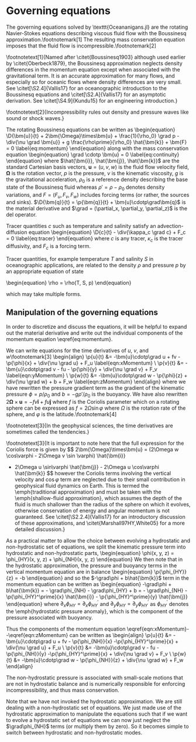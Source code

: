 ```math
\newcommand{\p}[2]  {\frac{\partial #1}{\partial #2}}
\newcommand{\D}[2]  {\frac{D #1}{D #2}}
\newcommand{\b}[1]  {\boldsymbol{#1}}

\newcommand{\grad}  {\b{\nabla}}

\newcommand{\v}    {\upsilon}
\newcommand{\bv}   {\b{\v}}
\newcommand{\bvh}  {\b{\v}_h}
\newcommand{\bnh}  {\b{\widehat{n}}}

\renewcommand{\div}[1]  {\bnabla \cdotp \left ( #1 \right )}
```

# Governing equations

The governing equations solved by \texttt{Oceananigans.jl} are the rotating Navier-Stokes equations describing
viscous fluid flow with the Boussinesq approximation.\footnotemark[1] The resulting mass conservation equation
imposes that the fluid flow is incompressible.\footnotemark[2]

\footnotetext[1]{Named after \citet{Boussinesq1903} although used earlier by \citet{Oberbeck1879}, the Boussinesq
approximation neglects density differences in the momentum equation except when associated with the gravitational
term. It is an accurate approximation for many flows, and especially so for oceanic flows where density differences
are very small. See \citet[\S2.4]{Vallis17} for an oceanographic introduction to the Boussinesq equations and
\citet[\S2.A]{Vallis17} for an asymptotic derivation. See \citet[\S4.9]{Kundu15} for an engineering introduction.}

\footnotetext[2]{Incompressibility rules out density and pressure waves like sound or shock waves.}

The rotating Boussinesq equations can be written as
\begin{equation}
  \D{\bm{u}}{t} + 2\bm{\Omega}\times\bm{u} + \frac{1}{\rho_0} \grad p - \div{\nu \grad \bm{u}}
    + g \frac{\rho\prime}{\rho_0} \hat{\bm{k}} + \bm{F} = 0 \label{eq:momentum}
\end{equation}
along with the mass conservation equation
\begin{equation}
    \grad \cdotp \bm{u} = 0  \label{eq:continuity}
\end{equation}
where $\hat{\bm{i}}, \hat{\bm{j}}, \hat{\bm{k}}$ are the standard Cartesian basis vectors, $\bm{u} = (u, v, w)$ is
the fluid flow velocity field, $\bm{\Omega}$ is the rotation vector, $p$ is the pressure, $\nu$ is the kinematic
viscosity, $g$ is the gravitational acceleration, $\rho_0$ is a reference density describing the base state of the
Boussinesq fluid whereas $\rho\prime = \rho - \rho_0$ denotes density variations, and $F = (F_u, F_v, F_w)$ includes
forcing terms (or rather, the sources and sinks). $\D{\bm{q}}{t} = \p{\bm{q}}{t} + \bm{u}\cdotp\grad\bm{q}$ is the
material derivative and $\grad = (\partial_x, \partial_y, \partial_z)$ is the del operator.

Tracer quantities $c$ such as temperature and salinity satisfy an advection-diffusion equation
\begin{equation}
  \D{c}{t} - \div{\kappa_c \grad c} + F_c = 0  \label{eq:tracer}
\end{equation}
where $c$ is any tracer, $\kappa_c$ is the tracer diffusivity, and $F_c$ is a forcing term.

Tracer quantities, for example temperature $T$ and salinity $S$ in oceanographic applications, are related to the
density $\rho$ and pressure $p$ by an appropriate equation of state

\begin{equation}
  \rho = \rho(T, S, p)
\end{equation}

which may take multiple forms.

## Manipulation of the governing equations
In order to discretize and discuss the equations, it will be helpful to expand out the material derivative and
write out the individual components of the momentum equation \eqref{eq:momentum}.

We can write equations for the time derivatives of $u$, $v$, and $w$\footnotemark[3]
\begin{align}
  \p{u}{t} &= -\bm{u}\cdotp\grad u + fv - \p{\phi}{x} + \div{\nu \grad u}     + F_u \label{eqn:xMomentum}  \\
  \p{v}{t} &= -\bm{u}\cdotp\grad v - fu - \p{\phi}{y} + \div{\nu \grad v}     + F_v \label{eqn:yMomentum}  \\
  \p{w}{t} &= -\bm{u}\cdotp\grad w      - \p{\phi}{z} + \div{\nu \grad w} + b + F_w \label{eqn:zMomentum}
\end{align}
where we have rewritten the pressure gradient term as the gradient of the kinematic pressure $\phi = p/\rho_0$
and $b = -g\rho\prime/\rho_0$ is the buoyancy. We have also rewritten
$2\bm{\Omega}\times\bm{u} = -fv \bm{\hat{i}} + fu \bm{\hat{j}}$
where $f$ is the Coriolis parameter which on a rotating sphere can be expressed as $f = 2 \Omega \sin \varphi$
where $\Omega$ is the rotation rate of the sphere, and $\varphi$ is the latitude.\footnotemark[4]

\footnotetext[3]{In the geophysical sciences, the time derivatives are sometimes called the tendencies.}

\footnotetext[3]{It is important to note here that the full expression for the Coriolis force is given by
$$ 2\bm{\Omega}\times\bm{u} = (2\Omega w \cos\varphi - 2\Omega v \sin \varphi) \hat{\bm{i}}
   + 2\Omega u \sin\varphi \hat{\bm{j}} - 2\Omega u \cos\varphi \hat{\bm{k}} $$
however the Coriolis terms involving the vertical velocity and $\cos\varphi$ term are neglected due to their small
contribution in geophysical fluid dynamics on Earth. This is termed the \emph{traditional approximation} and must be
taken with the \emph{shallow-fluid approximation}, which assumes the depth of the fluid is much shallower than the
radius of the sphere on which it evolves, otherwise conservation of energy and angular momentum is not guaranteed.
See \citet[\S2.2.4]{Vallis17} for an introductory discussion of these approximations, and
\citet{Marshall97HY,White05} for a more detailed discussion.}

As a practical matter to allow the choice between evolving a hydrostatic and non-hydrostatic set of equations, we
split the kinematic pressure term into hydrostatic and non-hydrostatic parts,
\begin{equation}
  \phi(x, y, z) = \phi_{HY}(x, y, z) + \phi_{NH}(x, y, z)
\end{equation}
We then note that in the hydrostatic approximation, the pressure and buoyancy terms in the vertical momentum
equation are in balance
\begin{equation}
  \p{\phi_{HY}}{z} = -b
\end{equation}
and so the $-\grad\phi + b\hat{\bm{k}}$ term in the momentum equation can be written as
\begin{equation}
    -\grad\phi + b\hat{\bm{k}}
    = - \grad\phi_{NH} - \grad\phi_{HY} + b
    = - \grad\phi_{NH} - \p{\phi_{HY}^\prime}{x} \hat{\bm{i}} - \p{\phi_{HY}^\prime}{y} \hat{\bm{j}}
\end{equation}
where $\partial_x \phi_{HY} = \partial_x \phi_{HY}^\prime$ and $\partial_y \phi_{HY} = \partial_y \phi_{HY}^\prime$
as $\phi_{HY}^\prime$ denotes the \emph{hydrostatic pressure anomaly}, which is the component of the pressure
associated with buoyancy.

Thus the components of the momentum equation \eqref{eqn:xMomentum}--\eqref{eqn:zMomentum} can be written as
\begin{align}
  \p{u}{t} &= -\bm{u}\cdotp\grad u + fv - \p{\phi_{NH}}{x} -\p{\phi_{HY}^\prime}{x} + \div{\nu \grad u} + F_u \\
  \p{v}{t} &= -\bm{u}\cdotp\grad v - fu - \p{\phi_{NH}}{y} -\p{\phi_{HY}^\prime}{x} + \div{\nu \grad v} + F_v \\
  \p{w}{t} &= -\bm{u}\cdotp\grad w      - \p{\phi_{NH}}{z}                          + \div{\nu \grad w} + F_w
\end{align}

The non-hydrostatic pressure is associated with small-scale motions that are not in hydrostatic balance and is
numerically responsible for enforcing incompressibility, and thus mass conservation.

Note that we have not invoked the hydrostatic approximation. We are still dealing with a non-hydrostatic set of
equations. We just made use of the hydrostatic approximation to manipulate the equations such that if we want to
evolve a hydrostatic set of equations we can now just neglect the $\grad\phi_{NH}$ terms (or multiply them by zero).
So it becomes simple to switch between hydrostatic and non-hydrostatic modes.
